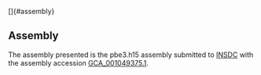 []{#assembly}

Assembly
--------

The assembly presented is the pbe3.h15 assembly submitted to
[INSDC](http://www.insdc.org) with the assembly accession
[GCA\_001049375.1](http://www.ebi.ac.uk/ena/data/view/GCA_001049375.1).
